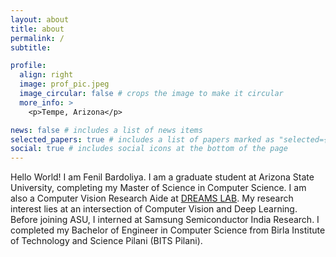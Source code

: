 ```yaml
---
layout: about
title: about
permalink: /
subtitle:

profile:
  align: right
  image: prof_pic.jpeg
  image_circular: false # crops the image to make it circular
  more_info: >
    <p>Tempe, Arizona</p>

news: false # includes a list of news items
selected_papers: true # includes a list of papers marked as "selected={true}"
social: true # includes social icons at the bottom of the page
---
```


Hello World!
I am Fenil Bardoliya. I am a graduate student at Arizona State University, completing my Master of Science in Computer Science. I am also a Computer Vision Research Aide at [DREAMS LAB](https://dreams-lab.replit.app/). My research interest lies at an intersection of Computer Vision and Deep Learning. Before joining ASU, I interned at Samsung Semiconductor India Research. I completed my Bachelor of Engineer in Computer Science from Birla Institute of Technology and Science Pilani (BITS Pilani).

